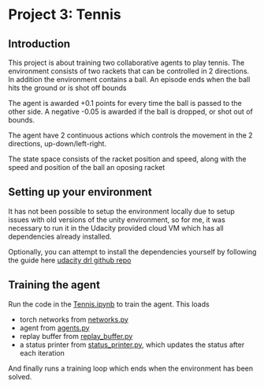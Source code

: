# Project 3: Tennis 

## Introduction

This project is about training two collaborative agents to play tennis.  The
environment consists of two rackets that can be controlled in 2 directions.  In
addition the environment contains a ball. An episode ends when the ball hits
the ground or is shot off bounds

The agent is awarded +0.1 points for every time the ball is passed to the other
side. A negative -0.05 is awarded if the ball is dropped, or shot out of
bounds.

The agent have 2 continuous actions which controls the movement in the 2
directions, up-down/left-right.

The state space consists of the racket position and speed, along with the speed
and position of the ball an oposing racket

## Setting up your environment

It has not been possible to setup the environment locally due to setup issues
with old versions of the unity environment, so for me, it was necessary to run
it in the Udacity provided cloud VM which has all dependencies already
installed. 

Optionally, you can attempt to install the dependencies yourself by following
the guide here
[udacity drl github repo](https://github.com/udacity/deep-reinforcement-learning#dependencies)

## Training the agent

Run the code in the [Tennis.ipynb](Tennis.ipynb) to train the agent.
This loads 

* torch networks from [networks.py](networks.py) 
* agent from [agents.py](agents.py)
* replay buffer from [replay_buffer.py](replay_buffer.py) 
* a status printer from [status_printer.py](status_printer.py), which updates the status after each iteration 

And finally runs a training loop which ends when the environment has been solved.
